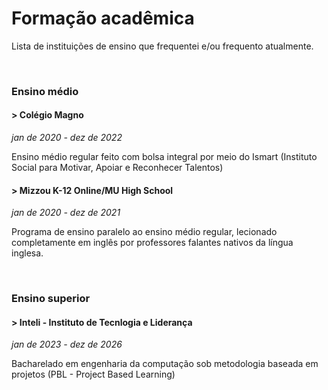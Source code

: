 # Formação acadêmica

Lista de instituições de ensino que frequentei e/ou frequento atualmente.

<br/>

### Ensino médio

#### > Colégio Magno
*jan de 2020 - dez de 2022*

Ensino médio regular feito com bolsa integral por meio do Ismart (Instituto Social para Motivar, Apoiar e Reconhecer Talentos)

#### > Mizzou K-12 Online/MU High School 
*jan de 2020 - dez de 2021*

Programa de ensino paralelo ao ensino médio regular, lecionado completamente em inglês por professores falantes nativos da língua inglesa.

<br/>

### Ensino superior

#### > Inteli - Instituto de Tecnlogia e Liderança
*jan de 2023 - dez de 2026*

Bacharelado em engenharia da computação sob metodologia baseada em projetos (PBL - Project Based Learning)

